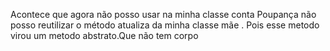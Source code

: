 


Acontece que agora não posso usar na minha classe conta Poupança não posso reutilizar 
o método atualiza da minha classe mãe . Pois esse metodo virou um metodo abstrato.Que não tem corpo
